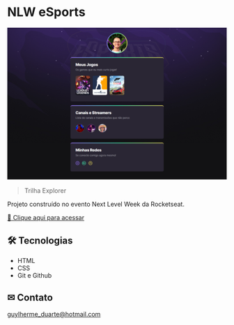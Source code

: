 # NLW eSports

![preview](./.github/preview.png)

>Trilha Explorer

Projeto construído no evento Next Level Week da Rocketseat.

[🔗 Clique aqui para acessar](https://guylhermed.github.io/NLW-Esports/)


## 🛠 Tecnologias

- HTML
- CSS
- Git e Github

## ✉ Contato

guylherme_duarte@hotmail.com